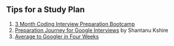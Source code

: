 ## Tips for a Study Plan
1. [3 Month Coding Interview Preparation Bootcamp](https://www.educative.io/blog/coding-interivew-preparation-bootcamp)
2. [Preparation Journey for Google Interviews](https://medium.com/swlh/my-preparation-journey-for-google-interviews-f41e2dc3cdf9) by Shantanu Kshire
3. [Average to Googler in Four Weeks](https://www.linkedin.com/pulse/average-googler-four-weeks-study-plan-milad-naseri/?trk=v-feed)
